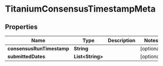 

# TitaniumConsensusTimestampMeta


## Properties

| Name | Type | Description | Notes |
|------------ | ------------- | ------------- | -------------|
|**consensusRunTimestamp** | **String** |  |  [optional] |
|**submittedDates** | **List&lt;String&gt;** |  |  [optional] |



